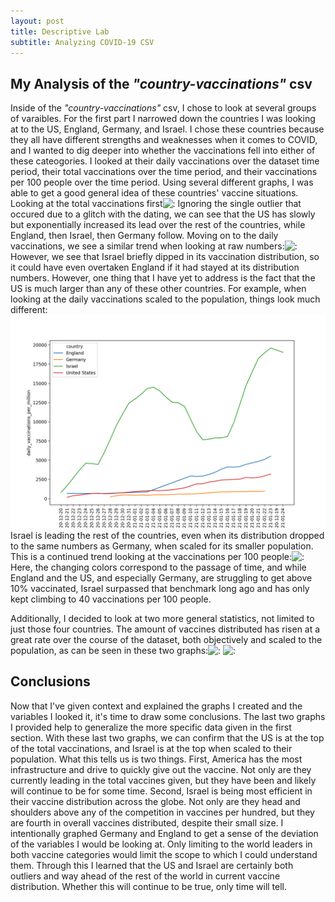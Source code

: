 ```yaml
---
layout: post
title: Descriptive Lab
subtitle: Analyzing COVID-19 CSV
---
```


## My Analysis of the _"country-vaccinations"_ csv

 Inside of the _"country-vaccinations"_ csv, I chose to look at several groups of varaibles. For the first part I narrowed down the countries I was looking at to the US, England, Germany, and Israel. I chose these countries because they all have different strengths and weaknesses when it comes to COVID, and I wanted to dig deeper into whether the vaccinations fell into either of these cateogories. I looked at their daily vaccinations over the dataset time period, their total vaccinations over the time period, and their vaccinations per 100 people over the time period. Using several different graphs, I was able to get a good general idea of these countries' vaccine situations. Looking at the total vaccinations first![:](file:///Users/logandracos/Desktop/total_vaccinations_strip.png) Ignoring the single outlier that occured due to a glitch with the dating, we can see that the US has slowly but exponentially increased its lead over the rest of the countries, while England, then Israel, then Germany follow. Moving on to the daily vaccinations, we see a similar trend when looking at raw numbers:![:](file:///Users/logandracos/Desktop/daily_vaccinations_strip.png) However, we see that Israel briefly dipped in its vaccination distribution, so it could have even overtaken England if it had stayed at its distribution numbers. However, one thing that I have yet to address is the fact that the US is much larger than any of these other countries. For example, when looking at the daily vaccinations scaled to the population, things look much different:![:](https://raw.githubusercontent.com/dracos-l/dracos-l.github.io/master/_posts/daily_vaccinations_per_mil_line.png) Israel is leading the rest of the countries, even when its distribution dropped to the same numbers as Germany, when scaled for its smaller population. This is a continued trend looking at the vaccinations per 100 people:![:](file:///Users/logandracos/Desktop/vaccinations_per_hundred.png) Here, the changing colors correspond to the passage of time, and while England and the US, and especially Germany, are struggling to get above 10% vaccinated, Israel surpassed that benchmark long ago and has only kept climbing to 40 vaccinations per 100 people.

 Additionally, I decided to look at two more general statistics, not limited to just those four countries. The amount of vaccines distributed has risen at a great rate over the course of the dataset, both objectively and scaled to the population, as can be seen in these two graphs:![:](file:///Users/logandracos/Desktop/total_vaccinations_over_time.png) ![:](file:///Users/logandracos/Desktop/per_hundred_over_time.png)

## Conclusions

 Now that I've given context and explained the graphs I created and the variables I looked it, it's time to draw some conclusions. The last two graphs I provided help to generalize the more specific data given in the first section. With these last two graphs, we can confirm that the US is at the top of the total vaccinations, and Israel is at the top when scaled to their population. What this tells us is two things. First, America has the most infrastructure and drive to quickly give out the vaccine. Not only are they currently leading in the total vaccines given, but they have been and likely will continue to be for some time. Second, Israel is being most efficient in their vaccine distribution across the globe. Not only are they head and shoulders above any of the competition in vaccines per hundred, but they are fourth in overall vaccines distributed, despite their small size. I intentionally graphed Germany and England to get a sense of the deviation of the variables I would be looking at. Only limiting to the world leaders in both vaccine categories would limit the scope to which I could understand them. Through this I learned that the US and Israel are certainly both outliers and way ahead of the rest of the world in current vaccine distribution. Whether this will continue to be true, only time will tell.